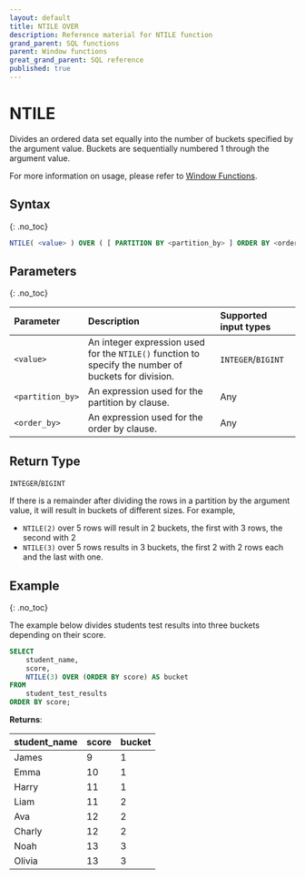 ```yaml
---
layout: default
title: NTILE OVER
description: Reference material for NTILE function
grand_parent: SQL functions
parent: Window functions
great_grand_parent: SQL reference
published: true
---
```


# NTILE

Divides an ordered data set equally into the number of buckets specified by the argument value. Buckets are sequentially numbered 1 through the argument value. 

For more information on usage, please refer to [Window Functions](./index.md).

## Syntax
{: .no_toc}

```sql
NTILE( <value> ) OVER ( [ PARTITION BY <partition_by> ] ORDER BY <order_by> [ { ASC | DESC } ] )
```

## Parameters 
{: .no_toc}

| Parameter | Description                                      | Supported input types | 
| :--------- | :------------------------------------------------ | :------------| 
| `<value>`   | An integer expression used for the `NTILE()` function to specify the number of buckets for division.    | `INTEGER`/`BIGINT` |
| `<partition_by>` | An expression used for the partition by clause. | Any |
| `<order_by>` | An expression used for the order by clause. | Any |

## Return Type
`INTEGER`/`BIGINT`

If there is a remainder after dividing the rows in a partition by the argument value, it will result in buckets of different sizes. For example, 
- `NTILE(2)` over 5 rows will result in 2 buckets, the first with 3 rows, the second with 2
- `NTILE(3)` over 5 rows results in 3 buckets, the first 2 with 2 rows each and the last with one. 

## Example
{: .no_toc}

The example below divides students test results into three buckets depending on their score. 

```sql
SELECT
	student_name,
	score,
	NTILE(3) OVER (ORDER BY score) AS bucket
FROM
	student_test_results
ORDER BY score;
```

**Returns**:

| student_name | score | bucket
|:------------|:-------------|:-------------|
| James      |           9 |           1| 
| Emma      |          10 |          1|
| Harry   |          11 |           1| 
| Liam    |          11 |           2|  
| Ava   |          12 |           2| 
| Charly    |          12 |           2|  
| Noah   |          13 |           3| 
| Olivia    |          13 |           3|  
